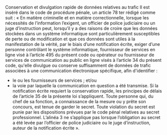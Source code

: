 Conservation et divulgation rapide de données relatives au trafic
Il est inséré dans le code de procédure pénale, un article 78 ter rédigé comme suit :
« En matière criminelle et en matière correctionnelle, lorsque les nécessités de l’information l’exigent, un officier de police judiciaire ou un juge d’instruction peut, lorsqu’il y a des raisons de croire que les données stockées dans un système informatique sont particulièrement susceptibles de perte ou de modification et que ces données sont utiles à la manifestation de la vérité, par le biais d’une notification écrite, exiger d’une personne contrôlant le système informatique, fournisseur de services en ligne visé à l’article 495 du présent code ou opérateur ou fournisseur de services de communication au public en ligne visés à l’article 34 du présent code, qu'elle divulgue ou conserve suffisamment de données de trafic associées à une communication électronique spécifique, afin d'identifier :
- le ou les fournisseurs de services ; et/ou
- la voie par laquelle la communication en question a été transmise.
Si la notification écrite requiert la conservation rapide, les principes de délais de l’article 35 de la présente loi s’appliquent.
Toute personne qui, du chef de sa fonction, a connaissance de la mesure ou y prête son concours, est tenue de garder le secret. Toute violation du secret est punie par les dispositions prévues par le code pénal relatives au secret professionnel.
L’alinéa 3 ne s’applique pas lorsque l’obligation au secret a été levée par l’officier de police judiciaire ou le juge d’instruction, auteur de la notification écrite ».